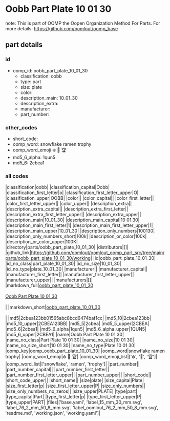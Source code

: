 # Oobb Part Plate 10 01 30  

note: This is part of OOMP the Oopen Organization Method For Parts. For more details: https://github.com/oomlout/oomp_base

##  part details





### id
* oomp_id: oobb_part_plate_10_01_30
  * classification: oobb
  * type: part
  * size: plate
  * color: 
  * description_main: 10_01_30
  * description_extra: 
  * manufacturer: 
  * part_number: 

### other_codes
* short_code: 
* oomp_word: snowflake ramen trophy
* oomp_word_emoji :snowflake: :ramen: :trophy:
* md5_6_alpha: 1qun5
* md5_6: 2cbea1

### all codes 
|classification|oobb|
|classification_capital|Oobb|
|classification_first_letter|o|
|classification_first_letter_upper|O|
|classification_upper|OOBB|
|color||
|color_capital||
|color_first_letter||
|color_first_letter_upper||
|color_upper||
|description_extra||
|description_extra_capital||
|description_extra_first_letter||
|description_extra_first_letter_upper||
|description_extra_upper||
|description_main|10_01_30|
|description_main_capital|10 01.30|
|description_main_first_letter|1|
|description_main_first_letter_upper|1|
|description_main_upper|10_01_30|
|description_only_numbers|100130|
|description_only_numbers_short|100k|
|description_or_color|100k|
|description_or_color_upper|100K|
|directory|parts/oobb_part_plate_10_01_30|
|distributors|[]|
|github_link|https://github.com/oomlout/oomlout_oomp_part_src/tree/main/parts/oobb_part_plate_10_01_30/working|
|id|oobb_part_plate_10_01_30|
|id_no_class|part_plate_10_01_30|
|id_no_size|10_01_30|
|id_no_type|plate_10_01_30|
|manufacturer||
|manufacturer_capital||
|manufacturer_first_letter||
|manufacturer_first_letter_upper||
|manufacturer_upper||
|manufacturers|[]|
|markdown_full|[oobb_part_plate_10_01_30](https://github.com/oomlout/oomlout_oomp_part_src/tree/main/parts/oobb_part_plate_10_01_30/working)<br>[](https://github.com/oomlout/oomlout_oomp_part_src/tree/main/parts/oobb_part_plate_10_01_30/working)<br>[Oobb Part Plate 10 01 30](https://github.com/oomlout/oomlout_oomp_part_src/tree/main/parts/oobb_part_plate_10_01_30/working)<br><br>|
|markdown_short|[oobb_part_plate_10_01_30](https://github.com/oomlout/oomlout_oomp_part_src/tree/main/parts/oobb_part_plate_10_01_30/working)<br><br>|
|md5|2cbea123bb01565abc8bcd6474baf1cc|
|md5_10|2cbea123bb|
|md5_10_upper|2CBEA123BB|
|md5_5|2cbea|
|md5_5_upper|2CBEA|
|md5_6|2cbea1|
|md5_6_alpha|1qun5|
|md5_6_alpha_upper|1QUN5|
|md5_6_upper|2CBEA1|
|name|Oobb Part Plate 10 01 30|
|name_no_class|Part Plate 10 01 30|
|name_no_size|10 01 30|
|name_no_size_short|10 01 30|
|name_no_type|Plate 10 01 30|
|oomp_key|oomp_oobb_part_plate_10_01_30|
|oomp_word|snowflake ramen trophy|
|oomp_word_emoji|:snowflake: :ramen: :trophy:|
|oomp_word_emoji_list|[':snowflake:', ':ramen:', ':trophy:']|
|oomp_word_list|['snowflake', 'ramen', 'trophy']|
|part_number||
|part_number_capital||
|part_number_first_letter||
|part_number_first_letter_upper||
|part_number_upper||
|short_code||
|short_code_upper||
|short_name||
|size|plate|
|size_capital|Plate|
|size_first_letter|p|
|size_first_letter_upper|P|
|size_only_numbers||
|size_only_numbers_no_zeros||
|size_upper|PLATE|
|type|part|
|type_capital|Part|
|type_first_letter|p|
|type_first_letter_upper|P|
|type_upper|PART|
|files|['base.yaml', 'label_15_mm_30_mm.svg', 'label_76_2_mm_50_8_mm.svg', 'label_oomlout_76_2_mm_50_8_mm.svg', 'readme.md', 'working.json', 'working.yaml']|
